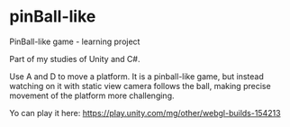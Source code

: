 # pinBall-like
PinBall-like game - learning project

Part of my studies of Unity and C#.

Use A and D to move a platform. It is a pinball-like game, but instead watching on it with static view camera follows the ball, making precise movement of the platform more challenging.

Yo can play it here: 
https://play.unity.com/mg/other/webgl-builds-154213
